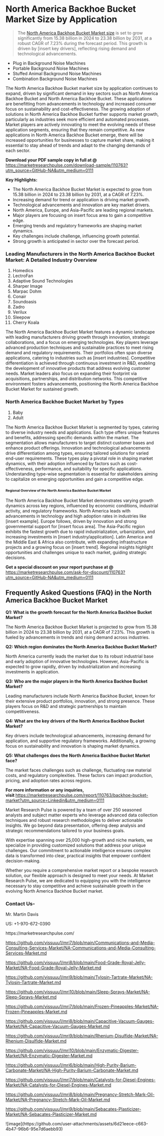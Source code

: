 <h1>North America Backhoe Bucket Market&nbsp;Size by Application</h1><blockquote><p>The <a href="https://marketresearchpulse.com/download-sample/110763?utm_source=GitHub-NA&amp;utm_medium=0111">North America Backhoe Bucket Market size</a> is set to grow significantly from 15.38 billion in 2024 to 23.38 billion by 2031, at a robust CAGR of 7.23% during the forecast period. This growth is driven by [insert key drivers], reflecting rising demand and technological advancements.</p></blockquote><ul><li>Plug in Background Noise Machines <li> Portable Background Noise Machines <li> Stuffed Animal Background Noise Machines <li> Combination Background Noise Machines</li></ul><p>The North America Backhoe Bucket market size by application continues to expand, driven by significant demand in key sectors such as North America Backhoe Bucket and North America Backhoe Bucket. These applications are benefitting from advancements in technology and increased consumer focus on sustainability and cost-effectiveness. The growing adoption of solutions in North America Backhoe Bucket further supports market growth, particularly as industries seek more efficient and automated processes. Market players are actively innovating to meet the evolving needs of these application segments, ensuring that they remain competitive. As new applications in North America Backhoe Bucket emerge, there will be increased opportunities for businesses to capture market share, making it essential to stay ahead of trends and adapt to the changing demands of each sector.</p><p><strong>Download your PDF sample copy in full at @ </strong><a href="https://marketresearchpulse.com/download-sample/110763?utm_source=GitHub-NA&amp;utm_medium=0111">https://marketresearchpulse.com/download-sample/110763?utm_source=GitHub-NA&amp;utm_medium=0111</a></p><p><strong>Key Highlights: </strong></p><ul><li>The North America Backhoe Bucket Market is expected to grow from 15.38 billion in 2024 to 23.38 billion by 2031, at a CAGR of 7.23%.</li><li>Increasing demand for trend or application is driving market growth.</li><li>Technological advancements and innovation are key market drivers.</li><li>North America, Europe, and Asia-Pacific are leading regional markets.</li><li>Major players are focusing on insert focus area to gain a competitive edge.</li><li>Emerging trends and regulatory frameworks are shaping market dynamics.</li><li>Key challenges include challenge, influencing growth potential.</li><li>Strong growth is anticipated in sector over the forecast period.</li></ul><h3>Leading Manufacturers in the North America Backhoe Bucket Market: A Detailed Industry Overview</h3><ol><li>Homedics</li><li>LectroFan</li><li>Adaptive Sound Technologies</li><li>Sharper Image</li><li>Marpac Dohm</li><li>Conair</li><li>Soundoasis</li><li>Zadro</li><li>Verilux</li><li>Sleepow</li><li>Cherry Koala</li></ol><div class="flex max-w-full flex-col flex-grow"><div class="min-h-8 text-message flex w-full flex-col items-end gap-2 whitespace-normal break-words [.text-message+&amp;]:mt-5" dir="auto" data-message-author-role="assistant" data-message-id="fd8432e4-4910-450d-b182-61b7bfb0a01f" data-message-model-slug="gpt-4o"><div class="flex w-full flex-col gap-1 empty:hidden first:pt-[3px]"><div class="markdown prose w-full break-words dark:prose-invert light"><p>The North America Backhoe Bucket Market features a dynamic landscape with leading manufacturers driving growth through innovation, strategic collaborations, and a focus on emerging technologies. Key players leverage advanced production techniques and sustainable practices to meet rising demand and regulatory requirements. Their portfolios often span diverse applications, catering to industries such as [insert industries]. Competitive differentiation is achieved through continuous investment in R&amp;D, enabling the development of innovative products that address evolving customer needs. Market leaders also focus on expanding their footprint via acquisitions, partnerships, and distribution networks. This competitive environment fosters advancements, positioning the North America Backhoe Bucket Market for sustained growth.</p></div></div></div></div><h3>North America Backhoe Bucket Market by Types</h3><ol><li>Baby <li> Adult</li></ol><div class="flex max-w-full flex-col flex-grow"><div class="min-h-8 text-message flex w-full flex-col items-end gap-2 whitespace-normal break-words [.text-message+&amp;]:mt-5" dir="auto" data-message-author-role="assistant" data-message-id="084470be-0bb7-4664-bddf-5156b4f41249" data-message-model-slug="gpt-4o-mini"><div class="flex w-full flex-col gap-1 empty:hidden first:pt-[3px]"><div class="markdown prose w-full break-words dark:prose-invert light"><p>The North America Backhoe Bucket Market is segmented by types, catering to diverse industry needs and applications. Each type offers unique features and benefits, addressing specific demands within the market. The segmentation allows manufacturers to target distinct customer bases and enhance product offerings. Innovation and technological advancements drive differentiation among types, ensuring tailored solutions for varied end-user requirements. These types play a pivotal role in shaping market dynamics, with their adoption influenced by factors such as cost-effectiveness, performance, and suitability for specific applications. Understanding type-wise segmentation is essential for stakeholders aiming to capitalize on emerging opportunities and gain a competitive edge.</p></div></div></div></div><h3><span style="font-size: 11px;">Regional Overview of the North America Backhoe Bucket Market</span></h3><div class="flex max-w-full flex-col flex-grow"><div class="min-h-8 text-message flex w-full flex-col items-end gap-2 whitespace-normal break-words [.text-message+&amp;]:mt-5" dir="auto" data-message-author-role="assistant" data-message-id="e9038762-ce64-4e30-91c9-9bd413514231" data-message-model-slug="gpt-4o-mini"><div class="flex w-full flex-col gap-1 empty:hidden first:pt-[3px]"><div class="markdown prose w-full break-words dark:prose-invert light"><p>The North America Backhoe Bucket Market demonstrates varying growth dynamics across key regions, influenced by economic conditions, industrial activity, and regulatory frameworks. North America leads with advancements in technology and high adoption rates in industries like [insert example]. Europe follows, driven by innovation and strong governmental support for [insert focus area]. The Asia-Pacific region exhibits the fastest growth due to rapid industrialization, urbanization, and increasing investments in [insert industry/application]. Latin America and the Middle East &amp; Africa also contribute, with expanding infrastructure projects and a growing focus on [insert trend]. Regional insights highlight opportunities and challenges unique to each market, guiding strategic decisions.</p></div></div></div></div><p><strong>Get a special discount on your report purchase at @ </strong><a href="https://marketresearchpulse.com/ask-for-discount/110763?utm_source=GitHub-NA&amp;utm_medium=0111">https://marketresearchpulse.com/ask-for-discount/110763?utm_source=GitHub-NA&amp;utm_medium=0111</a></p><h2>Frequently Asked Questions (FAQ) in the North America Backhoe Bucket Market</h2><p><strong>Q1: What is the growth forecast for the North America Backhoe Bucket Market?</strong></p><p>The North America Backhoe Bucket Market is projected to grow from 15.38 billion in 2024 to 23.38 billion by 2031, at a CAGR of 7.23%. This growth is fueled by advancements in trends and rising demand across industries.</p><p><strong>Q2: Which region dominates the North America Backhoe Bucket Market?</strong></p><p>North America currently leads the market due to its robust industrial base and early adoption of innovative technologies. However, Asia-Pacific is expected to grow rapidly, driven by industrialization and increasing investments in application.</p><p><strong>Q3: Who are the major players in the North America Backhoe Bucket Market?</strong></p><p>Leading manufacturers include North America Backhoe Bucket, known for their extensive product portfolios, innovation, and strong presence. These players focus on R&amp;D and strategic partnerships to maintain competitiveness.</p><p><strong>Q4: What are the key drivers of the North America Backhoe Bucket Market?</strong></p><p>Key drivers include technological advancements, increasing demand for application, and supportive regulatory frameworks. Additionally, a growing focus on sustainability and innovation is shaping market dynamics.</p><p><strong>Q5: What challenges does the North America Backhoe Bucket Market face?</strong></p><p>The market faces challenges such as challenge, fluctuating raw material costs, and regulatory complexities. These factors can impact production, pricing, and adoption rates across regions.</p><p><strong>For more information or any inquiries, visit&nbsp;</strong><a href="https://marketresearchpulse.com/report/110763/backhoe-bucket-market?utm_source=Linkedin&utm_medium=0111">https://marketresearchpulse.com/report/110763/backhoe-bucket-market?utm_source=Linkedin&utm_medium=0111</a></p><p>Market Research Pulse is powered by a team of over 250 seasoned analysts and subject matter experts who leverage advanced data collection techniques and robust research methodologies to deliver actionable insights. We go beyond data presentation, offering deep analysis and strategic recommendations tailored to your business goals.</p><p>With expertise spanning over 25,000 high-growth and niche markets, we specialize in providing customized solutions that address your unique challenges. Our commitment to actionable intelligence ensures complex data is transformed into clear, practical insights that empower confident decision-making.</p><p>Whether you require a comprehensive market report or a bespoke research solution, our flexible approach is designed to meet your needs. At Market Research Pulse, we are dedicated to equipping you with the intelligence necessary to stay competitive and achieve sustainable growth in the evolving North America Backhoe Bucket market.</p><h3><strong>Contact Us-</strong></h3><p>Mr. Martin Davis</p><p>US: +1-970-672-0390</p><p>https://marketresearchpulse.com/</p><p><a href="https://github.com/vissuuu1/mri7/blob/main/Communications-and-Media-Consulting-Services-Market/NA-Communications-and-Media-Consulting-Services-Market.md">https://github.com/vissuuu1/mri7/blob/main/Communications-and-Media-Consulting-Services-Market/NA-Communications-and-Media-Consulting-Services-Market.md</a></p><p><a href="https://github.com/vissuuu1/mri8/blob/main/Food-Grade-Royal-Jelly-Market/NA-Food-Grade-Royal-Jelly-Market.md">https://github.com/vissuuu1/mri8/blob/main/Food-Grade-Royal-Jelly-Market/NA-Food-Grade-Royal-Jelly-Market.md</a></p><p><a href="https://github.com/vissuuu1/mri9/blob/main/Tylosin-Tartrate-Market/NA-Tylosin-Tartrate-Market.md">https://github.com/vissuuu1/mri9/blob/main/Tylosin-Tartrate-Market/NA-Tylosin-Tartrate-Market.md</a></p><p><a href="https://github.com/vissuuu1/mri10/blob/main/Sleep-Sprays-Market/NA-Sleep-Sprays-Market.md">https://github.com/vissuuu1/mri10/blob/main/Sleep-Sprays-Market/NA-Sleep-Sprays-Market.md</a></p><p><a href="https://github.com/vissuuu1/mri7/blob/main/Frozen-Pineapples-Market/NA-Frozen-Pineapples-Market.md">https://github.com/vissuuu1/mri7/blob/main/Frozen-Pineapples-Market/NA-Frozen-Pineapples-Market.md</a></p><p><a href="https://github.com/vissuuu1/mri8/blob/main/Capacitive-Vacuum-Gauges-Market/NA-Capacitive-Vacuum-Gauges-Market.md">https://github.com/vissuuu1/mri8/blob/main/Capacitive-Vacuum-Gauges-Market/NA-Capacitive-Vacuum-Gauges-Market.md</a></p><p><a href="https://github.com/vissuuu1/mri9/blob/main/Rhenium-Disulfide-Market/NA-Rhenium-Disulfide-Market.md">https://github.com/vissuuu1/mri9/blob/main/Rhenium-Disulfide-Market/NA-Rhenium-Disulfide-Market.md</a></p><p><a href="https://github.com/vissuuu1/mri10/blob/main/Enzymatic-Digester-Market/NA-Enzymatic-Digester-Market.md">https://github.com/vissuuu1/mri10/blob/main/Enzymatic-Digester-Market/NA-Enzymatic-Digester-Market.md</a></p><p><a href="https://github.com/vissuuu1/mri6/blob/main/High-Purity-Barium-Carbonate-Market/NA-High-Purity-Barium-Carbonate-Market.md">https://github.com/vissuuu1/mri6/blob/main/High-Purity-Barium-Carbonate-Market/NA-High-Purity-Barium-Carbonate-Market.md</a></p><p><a href="https://github.com/vissuuu1/mri7/blob/main/Catalysts-for-Diesel-Engines-Market/NA-Catalysts-for-Diesel-Engines-Market.md">https://github.com/vissuuu1/mri7/blob/main/Catalysts-for-Diesel-Engines-Market/NA-Catalysts-for-Diesel-Engines-Market.md</a></p><p><a href="https://github.com/vissuuu1/mri8/blob/main/Pregnancy-Stretch-Mark-Oil-Market/NA-Pregnancy-Stretch-Mark-Oil-Market.md">https://github.com/vissuuu1/mri8/blob/main/Pregnancy-Stretch-Mark-Oil-Market/NA-Pregnancy-Stretch-Mark-Oil-Market.md</a></p><p><a href="https://github.com/vissuuu1/mri9/blob/main/Sebacates-Plasticizer-Market/NA-Sebacates-Plasticizer-Market.md">https://github.com/vissuuu1/mri9/blob/main/Sebacates-Plasticizer-Market/NA-Sebacates-Plasticizer-Market.md</a></p>
![image](https://github.com/user-attachments/assets/6d21eece-c663-4b47-96b6-95e7d6aebb93)
